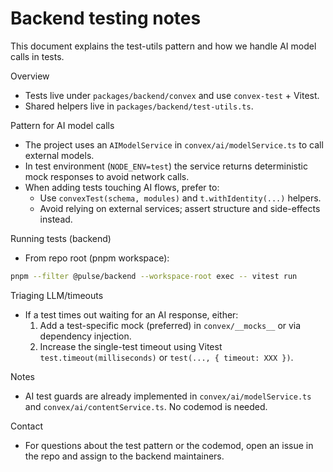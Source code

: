 # Backend testing notes

This document explains the test-utils pattern and how we handle AI model calls in tests.

Overview
- Tests live under `packages/backend/convex` and use `convex-test` + Vitest.
- Shared helpers live in `packages/backend/test-utils.ts`.

Pattern for AI model calls
- The project uses an `AIModelService` in `convex/ai/modelService.ts` to call external models.
- In test environment (`NODE_ENV=test`) the service returns deterministic mock responses to avoid network calls.
- When adding tests touching AI flows, prefer to:
  - Use `convexTest(schema, modules)` and `t.withIdentity(...)` helpers.
  - Avoid relying on external services; assert structure and side-effects instead.

Running tests (backend)
- From repo root (pnpm workspace):

```bash
pnpm --filter @pulse/backend --workspace-root exec -- vitest run
```

Triaging LLM/timeouts
- If a test times out waiting for an AI response, either:
  1. Add a test-specific mock (preferred) in `convex/__mocks__` or via dependency injection.
  2. Increase the single-test timeout using Vitest `test.timeout(milliseconds)` or `test(..., { timeout: XXX })`.

Notes
- AI test guards are already implemented in `convex/ai/modelService.ts` and `convex/ai/contentService.ts`. No codemod is needed.

Contact
- For questions about the test pattern or the codemod, open an issue in the repo and assign to the backend maintainers.
